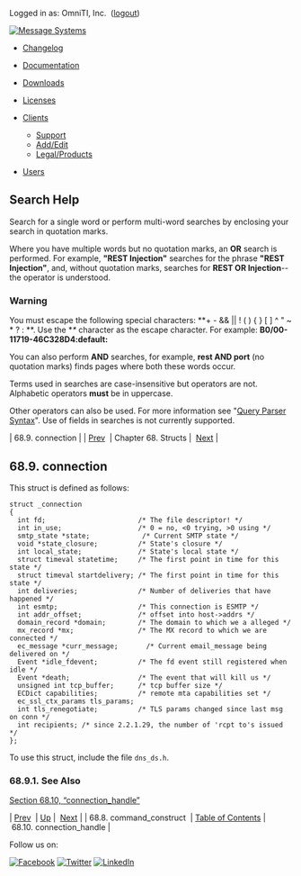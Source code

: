 Logged in as: OmniTI, Inc.  ([logout](https://support.messagesystems.com/logout.php))

[![Message Systems](https://support.messagesystems.com/images/ms-white205.png)](https://support.messagesystems.com/start.php) 

*   [Changelog](https://support.messagesystems.com/start.php?show=changelog)
*   [Documentation](https://support.messagesystems.com/docs/)
*   [Downloads](https://support.messagesystems.com/start.php)

*   [Licenses](https://support.messagesystems.com/license_summary.php)
*   <a href="">Clients</a>
    *   [Support](https://support.messagesystems.com/cs.php)
    *   [Add/Edit](https://support.messagesystems.com/edit_client.php)
    *   [Legal/Products](https://support.messagesystems.com/edit_products.php)
*   [Users](https://support.messagesystems.com/edit_customer.php)

## Search Help

Search for a single word or perform multi-word searches by enclosing your search in quotation marks.

Where you have multiple words but no quotation marks, an **OR** search is performed. For example, **"REST Injection"** searches for the phrase **"REST Injection"**, and, without quotation marks, searches for **REST OR Injection**--the operator is understood.

### Warning

You must escape the following special characters: **+ - && || ! ( ) { } [ ] ^ " ~ * ? : \**. Use the **\** character as the escape character. For example: **B0/00-11719-46C328D4\:default\:**

You can also perform **AND** searches, for example, **rest AND port** (no quotation marks) finds pages where both these words occur.

Terms used in searches are case-insensitive but operators are not. Alphabetic operators **must** be in uppercase.

Other operators can also be used. For more information see "[Query Parser Syntax](https://lucene.apache.org/core/old_versioned_docs/versions/3_0_0/queryparsersyntax.html)". Use of fields in searches is not currently supported.

| 68.9. connection |
| [Prev](structs.command_construct.php)  | Chapter 68. Structs |  [Next](structs.connection_handle.php) |

## 68.9. connection

This struct is defined as follows:

```
struct _connection
{
  int fd;                       /* The file descriptor! */
  int in_use;                   /* 0 = no, <0 trying, >0 using */
  smtp_state *state;             /* Current SMTP state */
  void *state_closure;          /* State's closure */
  int local_state;              /* State's local state */
  struct timeval statetime;     /* The first point in time for this state */
  struct timeval startdelivery; /* The first point in time for this state */
  int deliveries;               /* Number of deliveries that have happened */
  int esmtp;                    /* This connection is ESMTP */
  int addr_offset;              /* offset into host->addrs */
  domain_record *domain;        /* The domain to which we a alleged */
  mx_record *mx;                /* The MX record to which we are connected */
  ec_message *curr_message;       /* Current email_message being delivered on */
  Event *idle_fdevent;          /* The fd event still registered when idle */
  Event *death;                 /* The event that will kill us */
  unsigned int tcp_buffer;      /* tcp buffer size */
  ECDict capabilities;          /* remote mta capabilities set */
  ec_ssl_ctx_params tls_params;
  int tls_renegotiate;          /* TLS params changed since last msg on conn */
  int recipients; /* since 2.2.1.29, the number of 'rcpt to's issued */
};
```

To use this struct, include the file `dns_ds.h`.

### 68.9.1. See Also

[Section 68.10, “connection_handle”](structs.connection_handle.php "68.10. connection_handle")

| [Prev](structs.command_construct.php)  | [Up](structs.php) |  [Next](structs.connection_handle.php) |
| 68.8. command_construct  | [Table of Contents](index.php) |  68.10. connection_handle |

Follow us on:

[![Facebook](https://support.messagesystems.com/images/icon-facebook.png)](http://www.facebook.com/messagesystems) [![Twitter](https://support.messagesystems.com/images/icon-twitter.png)](http://twitter.com/#!/MessageSystems) [![LinkedIn](https://support.messagesystems.com/images/icon-linkedin.png)](http://www.linkedin.com/company/message-systems)